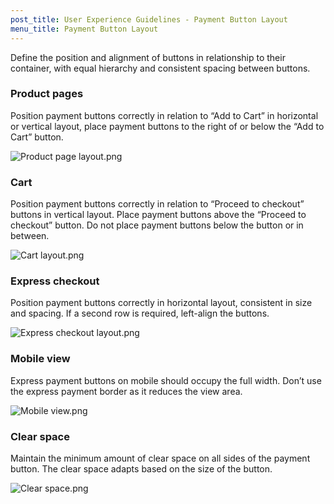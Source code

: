 ```yaml
---
post_title: User Experience Guidelines - Payment Button Layout
menu_title: Payment Button Layout
---
```


Define the position and alignment of buttons in relationship to their container, with equal hierarchy and consistent spacing between buttons.

### Product pages

Position payment buttons correctly in relation to “Add to Cart” in horizontal or vertical layout, place payment buttons to the right of or below the “Add to Cart” button.

![Product page layout.png](https://woo-docs-multi-com.go-vip.net/docs/wp-content/uploads/sites/3/2024/01/Product-page-layout.png)

### Cart

Position payment buttons correctly in relation to “Proceed to checkout” buttons in vertical layout. Place payment buttons above the “Proceed to checkout” button. Do not place payment buttons below the button or in between.

![Cart layout.png](https://woo-docs-multi-com.go-vip.net/docs/wp-content/uploads/sites/3/2024/01/Cart-layout.png)

### Express checkout

Position payment buttons correctly in horizontal layout, consistent in size and spacing. If a second row is required, left-align the buttons.

![Express checkout layout.png](https://woo-docs-multi-com.go-vip.net/docs/wp-content/uploads/sites/3/2024/01/Express-checkout-layout.png)

### Mobile view

Express payment buttons on mobile should occupy the full width. Don’t use the express payment border as it reduces the view area.

![Mobile view.png](https://woo-docs-multi-com.go-vip.net/docs/wp-content/uploads/sites/3/2024/01/Mobile-view.png)

### Clear space

Maintain the minimum amount of clear space on all sides of the payment button. The clear space adapts based on the size of the button.

![Clear space.png](https://woo-docs-multi-com.go-vip.net/docs/wp-content/uploads/sites/3/2024/01/Clear-space.png)
